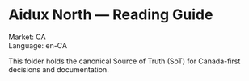# Aidux North — Reading Guide
Market: CA  
Language: en-CA

This folder holds the canonical Source of Truth (SoT) for Canada-first decisions and documentation.

